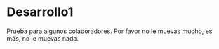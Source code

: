 # Desarrollo1
Prueba para algunos colaboradores. 
Por favor no le muevas mucho, es más, no le muevas nada. 

